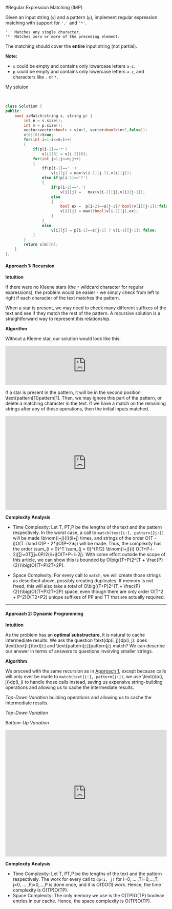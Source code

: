 #Regular Expression Matching (IMP)

Given an input string (`s`) and a pattern (`p`), implement regular expression matching with support for `'.'` and `'*'`.

```
'.' Matches any single character.
'*' Matches zero or more of the preceding element.
```

The matching should cover the **entire** input string (not partial).

**Note:**

- `s` could be empty and contains only lowercase letters `a-z`.
- `p` could be empty and contains only lowercase letters `a-z`, and characters like `.` or `*`.

My soluion


​                
```C++
class Solution {
public:
    bool isMatch(string s, string p) {
        int n = s.size();
        int m = p.size();
        vector<vector<bool> > v(m+1, vector<bool>(n+1,false));
        v[0][0]=true;
        for(int i=1;i<=m;i++)
        {
            if(p[i-1]=='*')
                v[i][0] = v[i-2][0];
            for(int j=1;j<=n;j++)
            {
                if(p[i-1]=='.')
                    v[i][j] = max(v[i-1][j-1],v[i][j]);
                else if(p[i-1]=='*')
                {
                    if(p[i-2]=='.')
                        v[i][j] =   max(v[i-2][j],v[i][j-1]);
                    else
                    {
                        bool ex =  p[i-2]==s[j-1]? bool(v[i][j-1]):false;
                        v[i][j] = max((bool)v[i-2][j],ex);
                    }                        
                }
                else
                    v[i][j] = p[i-1]==s[j-1] ? v[i-1][j-1]: false;
            }
        }        
        return v[m][n];
    }
};
```




#### Approach 1: Recursion

**Intuition**

If there were no Kleene stars (the `*` wildcard character for regular expressions), the problem would be easier - we simply check from left to right if each character of the text matches the pattern.

When a star is present, we may need to check many different suffixes of the text and see if they match the rest of the pattern. A recursive solution is a straightforward way to represent this relationship.

**Algorithm**

Without a Kleene star, our solution would look like this:

<iframe src="https://leetcode.com/playground/Z2XSmAHG/shared" frameborder="0" width="100%" height="123" name="Z2XSmAHG" style="box-sizing: border-box; color: rgb(51, 51, 51); font-family: &quot;Helvetica Neue&quot;, Helvetica, Arial, sans-serif; font-size: 16px; font-style: normal; font-variant-ligatures: normal; font-variant-caps: normal; font-weight: 400; letter-spacing: normal; orphans: 2; text-align: start; text-indent: 0px; text-transform: none; white-space: normal; widows: 2; word-spacing: 0px; -webkit-text-stroke-width: 0px; background-color: rgb(255, 255, 255); text-decoration-style: initial; text-decoration-color: initial;"></iframe>



If a star is present in the pattern, it will be in the second position \text{pattern[1]}pattern[1]. Then, we may ignore this part of the pattern, or delete a matching character in the text. If we have a match on the remaining strings after any of these operations, then the initial inputs matched.

<iframe src="https://leetcode.com/playground/EX8cYcs3/shared" frameborder="0" width="100%" height="293" name="EX8cYcs3" style="box-sizing: border-box; color: rgb(51, 51, 51); font-family: &quot;Helvetica Neue&quot;, Helvetica, Arial, sans-serif; font-size: 16px; font-style: normal; font-variant-ligatures: normal; font-variant-caps: normal; font-weight: 400; letter-spacing: normal; orphans: 2; text-align: start; text-indent: 0px; text-transform: none; white-space: normal; widows: 2; word-spacing: 0px; -webkit-text-stroke-width: 0px; background-color: rgb(255, 255, 255); text-decoration-style: initial; text-decoration-color: initial;"></iframe>



**Complexity Analysis**

- Time Complexity: Let T, PT,P be the lengths of the text and the pattern respectively. In the worst case, a call to `match(text[i:], pattern[2j:])` will be made \binom{i+j}{i}(ii+j) times, and strings of the order O(T - i)O(T−i)and O(P - 2*j)O(P−2∗j) will be made. Thus, the complexity has the order \sum_{i = 0}^T \sum_{j = 0}^{P/2} \binom{i+j}{i} O(T+P-i-2j)∑i=0T∑j=0P/2(ii+j)O(T+P−i−2j). With some effort outside the scope of this article, we can show this is bounded by O\big((T+P)2^{T + \frac{P}{2}}\big)O((T+P)2T+2P).

- Space Complexity: For every call to `match`, we will create those strings as described above, possibly creating duplicates. If memory is not freed, this will also take a total of O\big((T+P)2^{T + \frac{P}{2}}\big)O((T+P)2T+2P) space, even though there are only order O(T^2 + P^2)O(T2+P2) unique suffixes of PP and TT that are actually required. 


------

#### Approach 2: Dynamic Programming

**Intuition**

As the problem has an **optimal substructure**, it is natural to cache intermediate results. We ask the question \text{dp(i, j)}dp(i, j): does \text{text[i:]}text[i:] and \text{pattern[j:]}pattern[j:] match? We can describe our answer in terms of answers to questions involving smaller strings.

**Algorithm**

We proceed with the same recursion as in [Approach 1](https://leetcode.com/articles/regular-expression-matching/#approach-1-recursion), except because calls will only ever be made to `match(text[i:], pattern[j:])`, we use \text{dp(i, j)}dp(i, j) to handle those calls instead, saving us expensive string-building operations and allowing us to cache the intermediate results.

*Top-Down Variation* building operations and allowing us to cache the intermediate results.

*Top-Down Variation* 

*Bottom-Up Variation*

<iframe src="https://leetcode.com/playground/dmAyPDG3/shared" frameborder="0" width="100%" height="395" name="dmAyPDG3" style="box-sizing: border-box; color: rgb(51, 51, 51); font-family: &quot;Helvetica Neue&quot;, Helvetica, Arial, sans-serif; font-size: 16px; font-style: normal; font-variant-ligatures: normal; font-variant-caps: normal; font-weight: 400; letter-spacing: normal; orphans: 2; text-align: start; text-indent: 0px; text-transform: none; white-space: normal; widows: 2; word-spacing: 0px; -webkit-text-stroke-width: 0px; background-color: rgb(255, 255, 255); text-decoration-style: initial; text-decoration-color: initial;"></iframe>



**Complexity Analysis**

- Time Complexity: Let T, PT,P be the lengths of the text and the pattern respectively. The work for every call to `dp(i, j)` for i=0, ... ,Ti=0,...,T; j=0, ... ,Pj=0,...,P is done once, and it is O(1)O(1) work. Hence, the time complexity is O(TP)O(TP).
- Space Complexity: The only memory we use is the O(TP)O(TP) boolean entries in our cache. Hence, the space complexity is O(TP)O(TP).

